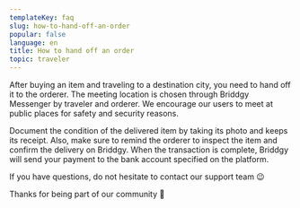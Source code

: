 ```yaml
---
templateKey: faq
slug: how-to-hand-off-an-order
popular: false
language: en
title: How to hand off an order
topic: traveler
---
```

 After buying an item and traveling to a destination city, you need to hand off it to the orderer. The meeting location is chosen through Briddgy Messenger by traveler and orderer.
We encourage our users to meet at public places for safety and security reasons.

Document the condition of the delivered item by taking its photo and keeps its receipt.
Also, make sure to remind the orderer to inspect the item and confirm the delivery on Briddgy. When the transaction is complete, Briddgy will send your payment to the bank account specified on the platform.

If you have questions, do not hesitate to contact our support team 😉

Thanks for being part of our community 🙏